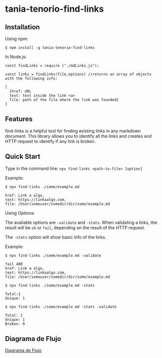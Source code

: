 # tania-tenorio-find-links

## Installation

Using npm:

`$ npm install -g tania-tenorio-find-links`

In Node.js:

`const findLinks = require ("./mdLinks.js");`

`const links = findLinks(file,options)
//returns an array of objects with the following info:`


    [
      {href: URL
      text: text inside the link <a>
      file: path of the file where the link was founded}
    ]

## Features

find-links is a helpful tool for finding existing links in any markdown document. This library allows you to identify all the links and creates and HTTP request to identify if any link is broken.

## Quick Start

Type in the command line:
`npx find-links <path-to-file> [option]`

Example:

`$ npx find-links ./some/example.md`

    href: Link a algo,
    text: https://linkaalgo.com,
    file: /User/someuser/somedir/dir/some/example.md

Using Options:

The avaliable options are `-validate` and `-stats`. When validating a links, the result will be `ok` or `fail`, depending on the result of the HTTP request.

The `-stats` option will show basic info of the  links.

Example:

`$ npx find-links ./some/example.md -validate`

    fail 400 
    href: Link a algo,
    text: https://linkaalgo.com,
    file: /User/someuser/somedir/dir/some/example.md

`$ npx find-links ./some/example.md -stats`

    Total:1
    Unique: 1

`$ npx find-links ./some/example.md -stats -validate`

    Total: 1
    Unique: 1
    Broken: 0

## Diagrama de Flujo

[Diagrama de Flujo](https://www.lucidchart.com/invitations/accept/ea6a44c0-742c-4fd9-88f3-7129bfff5937)
